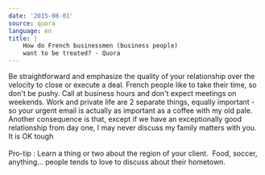 ```yaml
---
date: '2015-08-01'
source: quora
language: en
title: |
    How do French businessmen (business people)
    want to be treated? - Quora
---
```


Be straightforward and emphasize the quality of your relationship over
the velocity to close or execute a deal. French people like to take
their time, so don\'t be pushy. Call at business hours and don\'t expect
meetings on weekends. Work and private life are 2 separate things,
equally important - so your urgent email is actually as important as a
coffee with my old pale. Another consequence is that, except if we have
an exceptionally good relationship from day one, I may never discuss my
family matters with you. It is OK tough\
\
Pro-tip : Learn a thing or two about the region of your client.  Food,
soccer, anything\... people tends to love to discuss about their
hometown.
